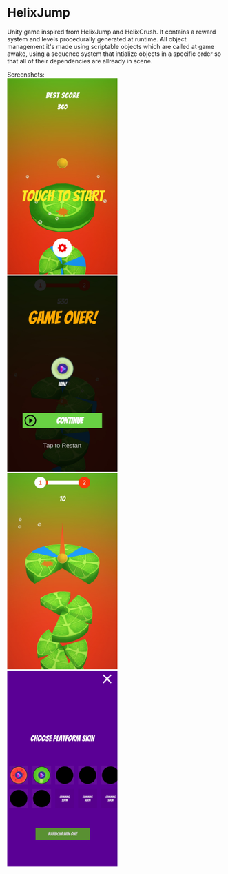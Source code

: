# HelixJump
Unity game inspired from HelixJump and HelixCrush.
It contains a reward system and levels procedurally generated at runtime.
All object management it's made using scriptable objects which are called at game awake, using a sequence system that intialize objects in a specific order so that all of their dependencies are allready in scene.


Screenshots:
\
<img src="https://github.com/marinvlad/HelixJump/blob/main/Screenshot_1%5B1%5D.jpg" width="256">
<img src="https://github.com/marinvlad/HelixJump/blob/main/Screenshot_2%5B1%5D.jpg" width="256">
<img src="https://github.com/marinvlad/HelixJump/blob/main/Screenshot_3%5B1%5D.jpg" width="256">
<img src="https://github.com/marinvlad/HelixJump/blob/main/Screenshot_20210307-211525%5B1%5D.jpg" width="256">

